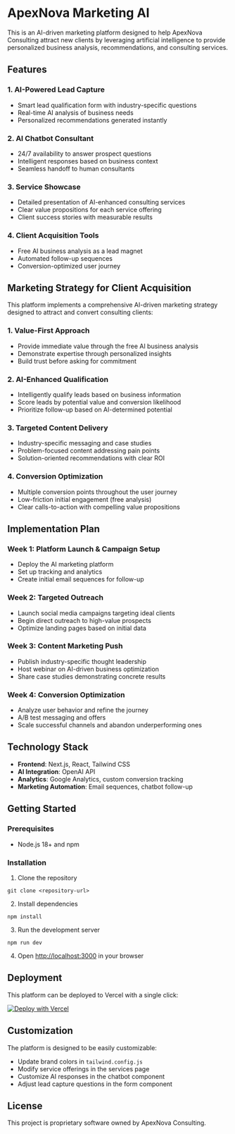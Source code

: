 # ApexNova Marketing AI

This is an AI-driven marketing platform designed to help ApexNova Consulting attract new clients by leveraging artificial intelligence to provide personalized business analysis, recommendations, and consulting services.

## Features

### 1. AI-Powered Lead Capture
- Smart lead qualification form with industry-specific questions
- Real-time AI analysis of business needs
- Personalized recommendations generated instantly

### 2. AI Chatbot Consultant
- 24/7 availability to answer prospect questions
- Intelligent responses based on business context
- Seamless handoff to human consultants

### 3. Service Showcase
- Detailed presentation of AI-enhanced consulting services
- Clear value propositions for each service offering
- Client success stories with measurable results

### 4. Client Acquisition Tools
- Free AI business analysis as a lead magnet
- Automated follow-up sequences
- Conversion-optimized user journey

## Marketing Strategy for Client Acquisition

This platform implements a comprehensive AI-driven marketing strategy designed to attract and convert consulting clients:

### 1. Value-First Approach
- Provide immediate value through the free AI business analysis
- Demonstrate expertise through personalized insights
- Build trust before asking for commitment

### 2. AI-Enhanced Qualification
- Intelligently qualify leads based on business information
- Score leads by potential value and conversion likelihood
- Prioritize follow-up based on AI-determined potential

### 3. Targeted Content Delivery
- Industry-specific messaging and case studies
- Problem-focused content addressing pain points
- Solution-oriented recommendations with clear ROI

### 4. Conversion Optimization
- Multiple conversion points throughout the user journey
- Low-friction initial engagement (free analysis)
- Clear calls-to-action with compelling value propositions

## Implementation Plan

### Week 1: Platform Launch & Campaign Setup
- Deploy the AI marketing platform
- Set up tracking and analytics
- Create initial email sequences for follow-up

### Week 2: Targeted Outreach
- Launch social media campaigns targeting ideal clients
- Begin direct outreach to high-value prospects
- Optimize landing pages based on initial data

### Week 3: Content Marketing Push
- Publish industry-specific thought leadership
- Host webinar on AI-driven business optimization
- Share case studies demonstrating concrete results

### Week 4: Conversion Optimization
- Analyze user behavior and refine the journey
- A/B test messaging and offers
- Scale successful channels and abandon underperforming ones

## Technology Stack

- **Frontend**: Next.js, React, Tailwind CSS
- **AI Integration**: OpenAI API
- **Analytics**: Google Analytics, custom conversion tracking
- **Marketing Automation**: Email sequences, chatbot follow-up

## Getting Started

### Prerequisites
- Node.js 18+ and npm

### Installation
1. Clone the repository
```
git clone <repository-url>
```

2. Install dependencies
```
npm install
```

3. Run the development server
```
npm run dev
```

4. Open [http://localhost:3000](http://localhost:3000) in your browser

## Deployment

This platform can be deployed to Vercel with a single click:

[![Deploy with Vercel](https://vercel.com/button)](https://vercel.com/new/clone?repository-url=https://github.com/yourusername/apexnova-marketing-ai)

## Customization

The platform is designed to be easily customizable:
- Update brand colors in `tailwind.config.js`
- Modify service offerings in the services page
- Customize AI responses in the chatbot component
- Adjust lead capture questions in the form component

## License

This project is proprietary software owned by ApexNova Consulting. 